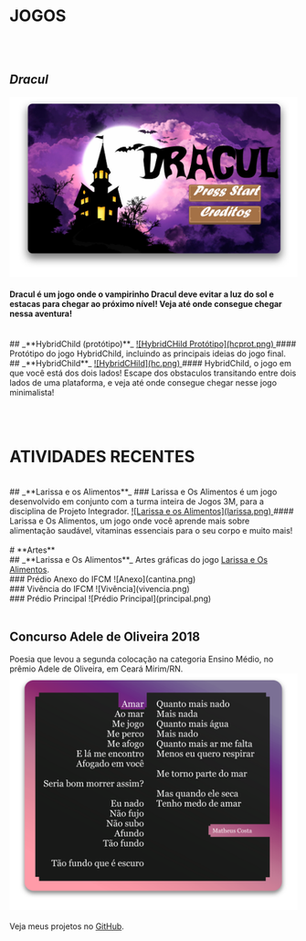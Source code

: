 # **JOGOS**
<br><br>
## _**Dracul**_
<a href="https://maathps.github.io/dracul" target="_blank"> ![Dracul](dracul.png) </a>
#### Dracul é um jogo onde o vampirinho Dracul deve evitar a luz do sol e estacas para chegar ao próximo nível! Veja até onde consegue chegar nessa aventura!
<br>
## _**HybridChild (protótipo)**_
<a href="https://maathps.github.io/hybridchild-prototype" target="_blank"> ![HybridCHild Protótipo](hcprot.png) </a>
#### Protótipo do jogo HybridChild, incluindo as principais ideias do jogo final.
<br>
## _**HybridChild**_
<a href="https://maathps.github.io/hybridchild" target="_blank"> ![HybridCHild](hc.png) </a>
#### HybridChild, o jogo em que você está dos dois lados! Escape dos obstaculos transitando entre dois lados de uma plataforma, e veja até onde consegue chegar nesse jogo minimalista!

<br><br>
# **ATIVIDADES RECENTES**
<br>
## _**Larissa e os Alimentos**_
### Larissa e Os Alimentos é um jogo desenvolvido em conjunto com a turma inteira de Jogos 3M, para a disciplina de Projeto Integrador.
<a href="https://raixasantos.github.io/LARISSAEOSALIMENTOS" target="_blank"> ![Larissa e os Alimentos](larissa.png) </a>
#### Larissa e Os Alimentos, um jogo onde você aprende mais sobre alimentação saudável, vitaminas essenciais para o seu corpo e muito mais!
<br>
<br>
# **Artes**
<br>
## _**Larissa e Os Alimentos**_
Artes gráficas do jogo <a href="https://raixasantos.github.io/LARISSAEOSALIMENTOS" target="_blank"> Larissa e Os Alimentos</a>.
<br>
### Prédio Anexo do IFCM
![Anexo](cantina.png)
<br>
### Vivência do IFCM
![Vivência](vivencia.png)
<br>
### Prédio Principal
![Prédio Principal](principal.png)
<br><br>

## **Concurso Adele de Oliveira 2018**
Poesia que levou a segunda colocação na categoria Ensino Médio, no prêmio Adele de Oliveira, em Ceará Mirim/RN.
<a href="https://maathps.blogspot.com/2018/05/amar.html" target="_blank"> ![Amar](amar.png) </a>
<br><br>
Veja meus projetos no <a href="https://github.com/maathps/" target="_blank">GitHub</a>.